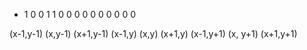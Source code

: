 * 1 0 0
1 1 0 0
0 0 0 0
0 0 0 0

(x-1,y-1)      (x,y-1)  (x+1,y-1)
(x-1,y)           (x,y)    (x+1,y)
(x-1,y+1)     (x, y+1) (x+1,y+1)